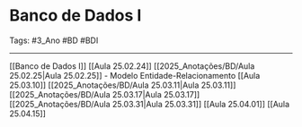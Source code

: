 # Banco de Dados I

Tags:  #3_Ano #BD #BDI

---

[[Banco de Dados I]]
[[Aula 25.02.24]]
[[2025_Anotações/BD/Aula 25.02.25|Aula 25.02.25]] - Modelo Entidade-Relacionamento
[[Aula 25.03.10]]
[[2025_Anotações/BD/Aula 25.03.11|Aula 25.03.11]]
[[2025_Anotações/BD/Aula 25.03.17|Aula 25.03.17]]
[[2025_Anotações/BD/Aula 25.03.31|Aula 25.03.31]]
[[Aula 25.04.01]]
[[Aula 25.04.15]]
